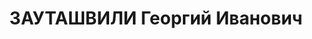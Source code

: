 ---
title: ЗАУТАШВИЛИ Георгий Иванович
description: Род. в 1888 г. в селе Кварели Телавского уезда, на востоке Грузии, учился
  сначала в духовной семинарии, затем в 1915 г. окончил ветеринарный факультет Харьковского
  университета и стал военным ветеринарным врачом. В 1937 г. Георгия Зауташвили арестовали,
  объявили врагом народа, и он был отправлен в концлагерь Игарка-2, где и умер.
---